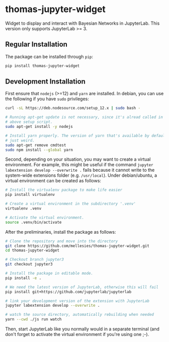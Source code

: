 thomas-jupyter-widget
=====================

Widget to display and interact with Bayesian Networks in JupyterLab. This version only supports JupyterLab >= 3.

Regular Installation
--------------------
The package can be installed through `pip`:
```bash
pip install thomas-jupyter-widget
```


Development Installation
------------------------
First ensure that `nodejs` (>=12) and `yarn` are installed. In debian, you can use the following if you have `sudo` privileges:
```bash
curl -sL https://deb.nodesource.com/setup_12.x | sudo bash -

# Running apt-get update is not necessary, since it's alread called in the
# above setup script.
sudo apt-get install -y nodejs

# Install yarn properly. The version of yarn that's available by default is
# just weird.
sudo apt-get remove cmdtest
sudo npm install --global yarn
```

Second, depending on your situation, you may want to create a virtual environment. For example, this might be useful if the command `jupyter labextension develop --overwrite .` fails because it cannot write to the system-wide extensions folder (e.g. `/usr/local`). Under debian/ubuntu, a virtual environment can be created as follows:
```bash
# Install the virtualenv package to make life easier
pip install virtualenv

# Create a virtual environment in the subdirectory '.venv'
virtualenv .venv

# Activate the virtual environment.
source .venv/bin/activate
```

After the preliminaries, install the package as follows:

```bash
# Clone the repository and move into the directory
git clone https://github.com/mellesies/thomas-jupyter-widget.git
cd thomas-jupyter-widget

# Checkout branch jupyter3
git checkout jupyter3

# Install the package in editable mode.
pip install -e .

# We need the latest version of JupyterLab, otherwise this will fail
pip install git+https://github.com/jupyterlab/jupyterlab

# link your development version of the extension with JupyterLab
jupyter labextension develop --overwrite .

# watch the source directory, automatically rebuilding when needed
yarn --cwd ./js run watch
```

Then, start JupyterLab like you normally would in a separate terminal (and don't forget to activate the virtual environment if you're using one ;-).

